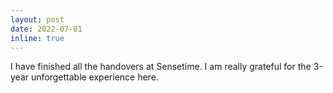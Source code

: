 ```yaml
---
layout: post
date: 2022-07-01
inline: true
---
```


I have finished all the handovers at Sensetime. I am really grateful for the 3-year unforgettable experience here. 